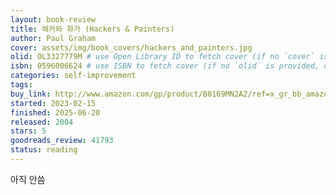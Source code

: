 ```yaml
---
layout: book-review
title: 해커와 화가 (Hackers & Painters)
author: Paul Graham
cover: assets/img/book_covers/hackers_and_painters.jpg
olid: OL3327779M # use Open Library ID to fetch cover (if no `cover` is provided)
isbn: 0596006624 # use ISBN to fetch cover (if no `olid` is provided, dashes are optional)
categories: self-improvement
tags:
buy_link: http://www.amazon.com/gp/product/B0169MN2A2/ref=x_gr_bb_amazon?ie=UTF8&tag=x_gr_bb_amazon-20&linkCode=as2&camp=1789&creative=9325&creativeASIN=B0169MN2A2&SubscriptionId=1MGPYB6YW3HWK55XCGG2
started: 2023-02-15
finished: 2025-06-20
released: 2004
stars: 5
goodreads_review: 41793
status: reading
---
```


아직 안씀
